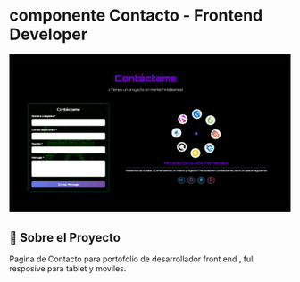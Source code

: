# componente Contacto - Frontend Developer

![Vista previa del portfolio](./assets/5.png)

## 🚀 Sobre el Proyecto

Pagina de Contacto para portofolio de desarrollador front end , full resposive para tablet y moviles.



